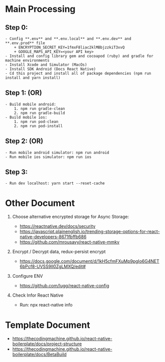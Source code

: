 # Main Processing

## Step 0:

    - Config **.env** and **.env.local** and **.env.dev** and **.env.prod** file
    	+ ENCRYPTION_SECRET_KEY=1fmxF8liac2klMBbjzzkiT3xvQ
    	+ GOOGLE_MAPS_API_KEY=<your API key>
    - Install and config library gem and cocoapod (ruby) and gradle for machine environments
    - Install Xcode and Simulator (MacOs)
    - Install SDK Android (Docs React Native)
    - Cd this project and install all of package dependencies (npm run install and yarn install)

## Step 1: (OR)

    - Build mobile android:
    	1. npm run gradle-clean
    	2. npm run gradle-build
    - Build mobile ios:
    	1. npm run pod-clean
    	2. npm run pod-install

## Step 2: (OR)

    - Run mobile android simulator: npm run android
    - Run mobile ios simulator: npm run ios

## Step 3:

    - Run dev localhost: yarn start --reset-cache

# Other Document

1. Choose alternative encrypted storage for Async Storage:
   - https://reactnative.dev/docs/security
   - https://javascript.plainenglish.io/trending-storage-options-for-react-native-developers-8671fbffb686
   - https://github.com/mrousavy/react-native-mmkv
2. Encrypt / Decrypt data, redux-persist encrypt

   - https://docs.google.com/document/d/1kH5cfmFXuMp9pgIo6G4NET6bPcf8-UVSS9Il0ZgLMXQ/edit#

3. Configure ENV

   - https://github.com/lugg/react-native-config

4. Check Infor React Native
   - Run: npx react-native info

# Template Document

- https://thecodingmachine.github.io/react-native-boilerplate/docs/project-structure
- https://thecodingmachine.github.io/react-native-boilerplate/docs/BetaBuild